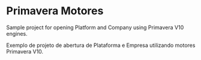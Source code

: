 # Primavera Motores

Sample project for opening Platform and Company using Primavera V10 engines.

Exemplo de projeto de abertura de Plataforma e Empresa utilizando motores Primavera V10.
